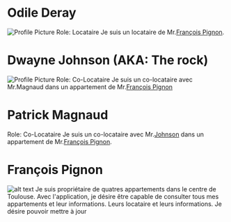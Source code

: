 # Odile Deray

![Profile Picture](src/Odile.png)
Role: Locataire
Je suis un locataire de Mr.[François Pignon](#françois-pignon).


# Dwayne Johnson (AKA: The rock)

![Profile Picture](./src/Brice.png)
Role: Co-Locataire
Je suis un co-locataire avec Mr.Magnaud dans un appartement de Mr.[François Pignon](#françois-pignon)

# Patrick Magnaud
Role: Co-Locataire
Je suis un co-locataire avec Mr.[Johnson](#dwayne-johnson-aka-the-rock) dans un appartement de Mr.[François Pignon](#françois-pignon).

# François Pignon

![alt text](src/François.png)
Je suis propriétaire de quatres appartements dans le centre de Toulouse.
Avec l'application, je désire être capable de consulter tous mes appartements et leur informations. Leurs locataire et leurs informations.
Je désire pouvoir mettre à jour

